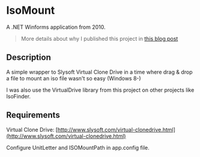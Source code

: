 # IsoMount

A .NET Winforms application from 2010.

> More details about why I published this project in [this blog post](https://mamcer.github.io/2018-09-02-i-cleaned-up-my-virtual-basement/)

## Description

A simple wrapper to Slysoft Virtual Clone Drive in a time where drag & drop a file to mount an iso file wasn't so easy (Windows 8-)

I was also use the VirtualDrive library from this project on other projects like IsoFinder.

## Requirements

Virtual Clone Drive: [http://www.slysoft.com/virtual-clonedrive.html](http://www.slysoft.com/virtual-clonedrive.html)

Configure UnitLetter and ISOMountPath in app.config file.
